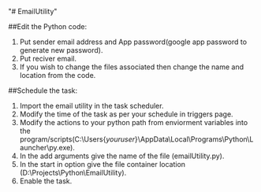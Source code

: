 "# EmailUtility" 

##Edit the Python code:
1. Put sender email address and App password(google app password to generate new password).
2. Put reciver email.
3. If you wish to change the files associated then change the name and location from the code.

##Schedule the task:
1. Import the email utility in the task scheduler.
2. Modify the time of the task as per your schedule in triggers page.
3. Modify the actions to your python path from enviorment variables into the program/scripts(C:\Users\{$your user$}\AppData\Local\Programs\Python\Launcher\py.exe).
4. In the add arguments give the name of the file (emailUtility.py).
5. In the start in option give the file container location (D:\Projects\Python\EmailUtility\).
6. Enable the task.
